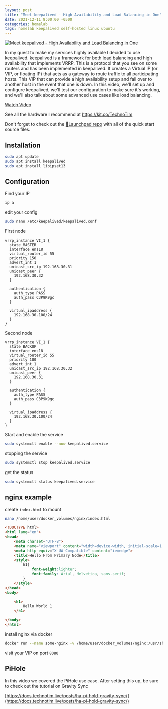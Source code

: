 ```yaml
---
layout: post
title: "Meet keepalived - High Availability and Load Balancing in One"
date: 2021-12-11 8:00:00 -0500
categories: homelab
tags: homelab keepalived self-hosted linux ubuntu
---
```


[![Meet keepalived - High Availability and Load Balancing in One](https://img.youtube.com/vi/hPfk0qd4xEY/0.jpg)](https://www.youtube.com/watch?v=hPfk0qd4xEY "Meet keepalived - High Availability and Load Balancing in One")

In my quest to make my services highly available I decided to use keepalived.  keepalived is a framework for both load balancing and high availability that implements VRRP.  This is a protocol that you see on some routers and has been implemented in keepalived. It creates a Virtual IP (or VIP, or floating IP) that acts as a gateway to route traffic to all participating hosts.  This VIP that can provide a high availability setup and fail over to another host in the event that one is down. In this video, we'll set up and configure keepalived, we'll test our configuration to make sure it's working, and we'll also talk about some advanced use cases like load balancing.

[Watch Video](https://www.youtube.com/watch?v=hPfk0qd4xEY)

See all the hardware I recommend at <https://kit.co/TechnoTim>

Don't forget to check out the [🚀Launchpad repo](https://l.technotim.live/quick-start) with all of the quick start source files.

## Installation

```bash
sudo apt update
sudo apt install keepalived
sudo apt install libipset13
```

## Configuration

Find your IP

```bash
ip a 
```

edit your config

```bash
sudo nano /etc/keepalived/keepalived.conf
```

First node

```apacheconf
vrrp_instance VI_1 {
  state MASTER
  interface ens18
  virtual_router_id 55
  priority 150
  advert_int 1
  unicast_src_ip 192.168.30.31
  unicast_peer {
    192.168.30.32
  }

  authentication {
    auth_type PASS
    auth_pass C3P9K9gc
  }

  virtual_ipaddress {
    192.168.30.100/24
  }
}
```

Second node

```apacheconf
vrrp_instance VI_1 {
  state BACKUP
  interface ens18
  virtual_router_id 55
  priority 100
  advert_int 1
  unicast_src_ip 192.168.30.32
  unicast_peer {
    192.168.30.31
  }

  authentication {
    auth_type PASS
    auth_pass C3P9K9gc
  }

  virtual_ipaddress {
    192.168.30.100/24
  }
}
```

Start and enable the service

```bash
sudo systemctl enable --now keepalived.service
```

stopping the service

```bash
sudo systemctl stop keepalived.service
```

get the status

```bash
sudo systemctl status keepalived.service
```

## nginx example

create `index.html` to mount

```bash
nano /home/user/docker_volumes/nginx/index.html
```

```html
<!DOCTYPE html>
<html lang="en">
<head>
    <meta charset="UTF-8">
    <meta name="viewport" content="width=device-width, initial-scale=1.0">
    <meta http-equiv="X-UA-Compatible" content="ie=edge">
    <title>Hello From Primary Node</title>
    <style>
        h1{
            font-weight:lighter;
            font-family: Arial, Helvetica, sans-serif;
        }
    </style>
</head>
<body>

    <h1>
        Hello World 1
    </h1>

</body>
</html>
```

install nginx via docker

```bash
docker run --name some-nginx -v /home/user/docker_volumes/nginx:/usr/share/nginx/html:ro -d -p 8080:80 nginx
```

visit your VIP on port `8080`

## PiHole

In this video we covered the PiHole use case.  After setting this up, be sure to check out the tutorial on Gravity Sync

[https://docs.technotim.live/posts/ha-pi-hold-gravity-sync/](https://docs.technotim.live/posts/ha-pi-hold-gravity-sync/)
